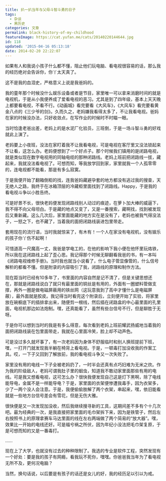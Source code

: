 ```yaml
---
title: 扒一扒当年与父母斗智斗勇的日子
tags:
  - 杂谈
  - 黑历史
categories: 文章
permalink: black-history-of-my-childhood
featureImage: https://cat.yufan.me/cats/20140220144644.jpg
id: 118
updated: '2015-04-16 05:13:18'
date: 2014-02-20 22:22:07
---
```


如果有人和我说小孩子什么都不懂，阻止他们玩电脑、看电视很容易的话，那么我的经历绝对会告诉你，你丫太天真了。
  
这不是我的血泪史，严格意义上说是我爸妈的。

我的童年那个时候没什么娱乐设备或者是节目，家里唯一可以拿来消磨时间的就是电视机，于是从小我便养成了爱看电视的恶习。尤其是到了四年级，基本上天天晚上都要看电视，不看不行。《动画城》看完要看《大风车》，《大风车》看完要看黄金八点的《三少爷的剑》。久而久之，老妈嫌我看得太多了，不让我看电视。爸妈在家的时候没办法，只好收敛点，在写作业的时候时不时瞄一眼。

<!--more-->

当时恰逢老爸出差，老妈上的是水泥厂化验员，三班倒，于是一场斗智斗勇的好戏就此上演了。

老妈要上小夜班，没法在家盯着我不让我看电视，可是电视在客厅里又没法锁起来不让看，这怎么办。老妈便想到了一个好点子。那个时候我们镇用的是闭路电视，就是类似现在数字电视用的同轴电缆的那种闭路线。老妈上班前把闭路线一拔，藏起来，我就没法看电视了。可想而知，等我放学回到家，家里就我一个人孤零零的，连电视都不能看，那是有多么寂寞。

于是我便开始了翻箱倒柜的找，连我爸妈藏避孕套的地方都没有逃过我的搜查，天无绝人之路，我终于在冰箱顶层的冷藏柜里面找到了闭路线。Happy，于是我的看电视斗争以小胜告终。

可是好景不长，很快老妈便发现闭路线别人动过的痕迹，在萝卜加大棒的威逼下，我不得不向父母坦白。于是藏的地点又变了，又是一番搜索，藏啊找，找到被发现后又重新藏。这么几次后，家里面能藏的地方实在是没有了，老妈也被我气得没法子，一怒之下，也不藏了，当着我的面把闭路线装进包里带走。

套用现在的流行语，当时我就惊呆了，有木有！一个人在家没有电视机，没有娱乐的孩子你丫伤不起啊！

可惜道高一尺魔高一丈，我爸是学电工的，在他的影响下我小便在他怀里玩烙铁，所以我在这闭路线上起了歪心思。我记得那个时候无聊翻看我爸的书，有一本叫《闭路电视维修手册》。当时我也就当小说看了，什么电子管显像管的，什么信号解析的都看不懂。但是附录的内容吸引了我，闭路线的原理和制作方法。

现在距当时已经有10多年了，书里面的内容自然是记不清了，但是关键思想还在，那就是闭路线说白了就只有最里面的铜丝是有用的，外面有一圈塑料管做支撑，再外一圈是做电磁屏蔽用的铁丝网（这玩意我到了高中才懂什么是电磁屏蔽），最外面就是胶皮。我记得当时看完这个附录后，立刻便开始了实验，将家里放在碗橱底下的插排拿出来，随便剪一根线，然后插在闭路盒的中心最里面的孔里面，电视机那边如法炮制。嘿，还真能看了，虽然有些台信号不行，但是聊胜于无呀。

于是你可以想到当时的我是有多么得意，每次看到老妈上班前耀武扬威地当着我的面把闭路线装在包里面带走，我就在心里面冷笑，脸上却不动声色。

可是没过多久就坏事了，有一次老妈因为身体不舒服临时和别人换班提前下班，嘿，一打开门就发现我半躺在椅背上看电视。于是，一顿毒打加没收我的作案工具。哎，一下子又回到了解放前，我的看电视斗争又一次失败了。

家里没有用的电线一下子全被老妈扔了，一时半会还真有点巧妇难为无米之炊。作为我的阶级敌人，老妈可谓我肚子里的蛔虫，知道我不敢动家里面那些有用的电线。可是我又想看电视，这可怎么办？很快我便发现自己这是灯下黑啊，除了电线能导电，金属不是一样能导电？于是，家里面的衣架便惨遭我毒手，因为衣架多，少了一两个没人会注意。于是，我便偷偷肢解了两个衣架，串起来，嘿，依旧能看就是一些地方台信号差会有雪花，但是无伤大雅。

很快便是又一次发现加没收，然后我继续搜寻新的工具，这期间差不多有个十几次吧。最为经典的一次，是我直接把家里面的毛巾架拆下来，因为是铁管子，然后左右按照书上的原理拿赛车马达里面的线在左右两端做了两个简易的“放大器”。嘿，效果比一开始的电线还好。可是福兮祸之所伏，因为年纪小没法把毛巾架复原，于是可想而知的又是一番毒打。

……

现在上了大学，也就没有过去的种种限制了。我选的专业是软件工程，突然发现有一个好处：要是我的孩子有网瘾，看我玩不死你，嘿嘿。你爸爸我当年为了看电视无所不及，更何况电脑？

当然，换句话说，以后要是有孩子的话还是女儿的好，我的经历足以引以为戒。
